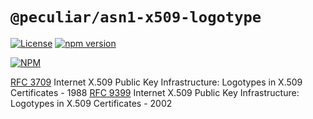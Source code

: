 # `@peculiar/asn1-x509-logotype`

[![License](https://img.shields.io/badge/license-MIT-green.svg?style=flat)](https://raw.githubusercontent.com/PeculiarVentures/asn1-schema/master/packages/x509-logotype/LICENSE.md)
[![npm version](https://badge.fury.io/js/%40peculiar%2Fasn1-x509-logotype.svg)](https://badge.fury.io/js/%40peculiar%2Fasn1-x509-logotype)

[![NPM](https://nodei.co/npm/@peculiar/asn1-x509-logotype.png)](https://nodei.co/npm/@peculiar/asn1-x509-logotype/)

[RFC 3709](https://www.rfc-editor.org/rfc/rfc3709.html) Internet X.509 Public Key Infrastructure: Logotypes in X.509 Certificates - 1988
[RFC 9399](https://www.rfc-editor.org/rfc/rfc9399.html) Internet X.509 Public Key Infrastructure: Logotypes in X.509 Certificates - 2002